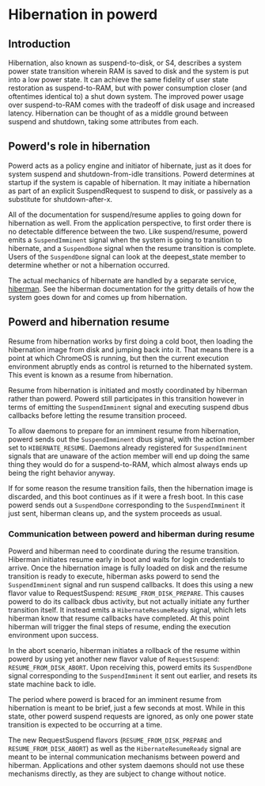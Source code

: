 # Hibernation in powerd

## Introduction

Hibernation, also known as suspend-to-disk, or S4, describes a system power
state transition wherein RAM is saved to disk and the system is put into a low
power state. It can achieve the same fidelity of user state restoration as
suspend-to-RAM, but with power consumption closer (and oftentimes identical to)
a shut down system. The improved power usage over suspend-to-RAM comes with the
tradeoff of disk usage and increased latency. Hibernation can be thought of as a
middle ground between suspend and shutdown, taking some attributes from each.

## Powerd's role in hibernation

Powerd acts as a policy engine and initiator of hibernate, just as it does for
system suspend and shutdown-from-idle transitions. Powerd determines at startup
if the system is capable of hibernation. It may initiate a hibernation as part
of an explicit SuspendRequest to suspend to disk, or passively as a substitute
for shutdown-after-x.

All of the documentation for suspend/resume applies to going down for
hibernation as well. From the application perspective, to first order there is
no detectable difference between the two. Like suspend/resume, powerd emits a
`SuspendImminent` signal when the system is going to transition to hibernate,
and a `SuspendDone` signal when the resume transition is complete. Users of the
`SuspendDone` signal can look at the deepest_state member to determine whether
or not a hibernation occurred.

The actual mechanics of hibernate are handled by a separate service, [hiberman].
See the hiberman documentation for the gritty details of how the system goes
down for and comes up from hibernation.

## Powerd and hibernation resume

Resume from hibernation works by first doing a cold boot, then loading the
hibernation image from disk and jumping back into it. That means there is a
point at which ChromeOS is running, but then the current execution environment
abruptly ends as control is returned to the hibernated system. This event is
known as a resume from hibernation.

Resume from hibernation is initiated and mostly coordinated by hiberman rather
than powerd. Powerd still participates in this transition however in terms of
emitting the `SuspendImminent` signal and executing suspend dbus callbacks
before letting the resume transition proceed.

To allow daemons to prepare for an imminent resume from hibernation, powerd
sends out the `SuspendImminent` dbus signal, with the action member set to
`HIBERNATE_RESUME`. Daemons already registered for `SuspendImminent` signals
that are unaware of the action member will end up doing the same thing they
would do for a suspend-to-RAM, which almost always ends up being the right
behavior anyway.

If for some reason the resume transition fails, then the hibernation image is
discarded, and this boot continues as if it were a fresh boot. In this case
powerd sends out a `SuspendDone` corresponding to the `SuspendImminent` it just
sent, hiberman cleans up, and the system proceeds as usual.

### Communication between powerd and hiberman during resume

Powerd and hiberman need to coordinate during the resume transition. Hiberman
initiates resume early in boot and waits for login credentials to arrive. Once
the hibernation image is fully loaded on disk and the resume transition is ready
to execute, hiberman asks powerd to send the `SuspendImminent` signal and run
suspend callbacks. It does this using a new flavor value to RequestSuspend:
`RESUME_FROM_DISK_PREPARE`. This causes powerd to do its callback dbus activity,
but not actually initiate any further transition itself. It instead emits a
`HibernateResumeReady` signal, which lets hiberman know that resume callbacks
have completed. At this point hiberman will trigger the final steps of resume,
ending the execution environment upon success.

In the abort scenario, hiberman initiates a rollback of the resume within powerd
by using yet another new flavor value of `RequestSuspend`:
`RESUME_FROM_DISK_ABORT`. Upon receiving this, powerd emits its `SuspendDone`
signal corresponding to the `SuspendImminent` it sent out earlier, and resets
its state machine back to idle.

The period where powerd is braced for an imminent resume from hibernation is
meant to be brief, just a few seconds at most. While in this state, other powerd
suspend requests are ignored, as only one power state transition is expected to
be occurring at a time.

The new RequestSuspend flavors (`RESUME_FROM_DISK_PREPARE` and
`RESUME_FROM_DISK_ABORT`) as well as the `HibernateResumeReady` signal are meant
to be internal communication mechanisms between powerd and hiberman.
Applications and other system daemons should not use these mechanisms directly,
as they are subject to change without notice.

[hiberman]: https://chromium.googlesource.com/chromiumos/platform2/+/HEAD/hiberman
